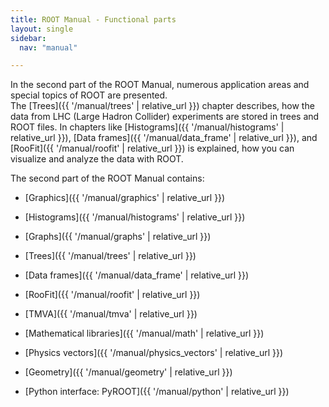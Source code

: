 ```yaml
---
title: ROOT Manual - Functional parts
layout: single
sidebar:
  nav: "manual"

---
```


In the second part of the ROOT Manual, numerous application areas and special topics of ROOT are presented.<br>
The [Trees]({{ '/manual/trees' | relative_url }}) chapter describes, how the data from LHC (Large Hadron Collider) experiments are stored in trees and ROOT files.
In chapters like [Histograms]({{ '/manual/histograms' | relative_url }}), [Data frames]({{ '/manual/data_frame' | relative_url }}), and [RooFit]({{ '/manual/roofit' | relative_url }}) is explained, how you can visualize and analyze the data with ROOT.

The second part of the ROOT Manual contains:

- [Graphics]({{ '/manual/graphics' | relative_url }})

- [Histograms]({{ '/manual/histograms' | relative_url }})

- [Graphs]({{ '/manual/graphs' | relative_url }})

- [Trees]({{ '/manual/trees' | relative_url }})

- [Data frames]({{ '/manual/data_frame' | relative_url }})

- [RooFit]({{ '/manual/roofit' | relative_url }})

- [TMVA]({{ '/manual/tmva' | relative_url }})

- [Mathematical libraries]({{ '/manual/math' | relative_url }})

- [Physics vectors]({{ '/manual/physics_vectors' | relative_url }})

- [Geometry]({{ '/manual/geometry' | relative_url }})

- [Python interface: PyROOT]({{ '/manual/python' | relative_url }})
